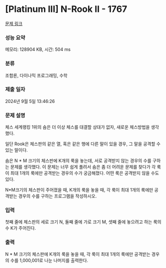 # [Platinum III] N-Rook II - 1767 

[문제 링크](https://www.acmicpc.net/problem/1767) 

### 성능 요약

메모리: 128904 KB, 시간: 504 ms

### 분류

조합론, 다이나믹 프로그래밍, 수학

### 제출 일자

2024년 9월 5일 13:46:26

### 문제 설명

<p>체스 세계랭킹 1위의 숌은 더 이상 체스를 대결할 상대가 없자, 새로운 체스방법을 생각했다.</p>

<p>일단 Rook은 체스판의 같은 열, 혹은 같은 행에 다른 말이 있을 경우, 그 말을 공격할 수 있는 말이다.</p>

<p>숌은 N * M 크기의 체스판에 K개의 룩을 놓는데, 서로 공격받지 않는 경우의 수를 구하는 문제를 생각했다. 이 문제는 너무 쉽게 풀려서 숌은 좀 더 어려운 문제를 찾다가 각 룩이 최대 1개의 룩에만 공격받는 경우의 수가 궁금해졌다. 어떤 룩은 공격받지 않을 수도 있다.</p>

<p>N*M크기의 체스판이 주어졌을 때, K개의 룩을 놓을 때, 각 룩이 최대 1개의 룩에만 공격받는 경우의 수를 구하는 프로그램을 작성하시오.</p>

### 입력 

 <p>첫째 줄에 체스판의 세로 크기 N, 둘째 줄에 가로 크기 M, 셋째 줄에 놓으려고 하는 룩의 수 K가 주어진다.</p>

### 출력 

 <p>N * M 크기의 체스판에 K개의 룩을 놓을 때, 각 룩이 최대 1개의 룩에만 공격받는 경우의 수를 1,000,001로 나눈 나머지를 출력한다.</p>

